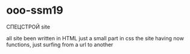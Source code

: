 # ooo-ssm19
СПЕЦСТРОЙ site

all site been written in HTML just a small part in css
the site having now functions, just surfing from a url to another 

